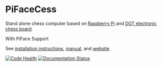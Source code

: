 PiFaceCess
=========

Stand alone chess computer based on [Raspberry Pi](http://www.raspberrypi.org/) and [DGT electronic chess board](http://www.dgtprojects.com/site/products/electronic-boards).

With PiFace Support 

See [installation instructions](http://docs.picochess.org/en/latest/installation.html), [manual](http://docs.picochess.org), and [website](http://www.picochess.org).

[![Code Health](https://landscape.io/github/jromang/picochess/master/landscape.png)](https://landscape.io/github/jromang/picochess/master) [![Documentation Status](https://readthedocs.org/projects/picochess/badge/?version=latest)](https://readthedocs.org/projects/picochess/?badge=latest)
